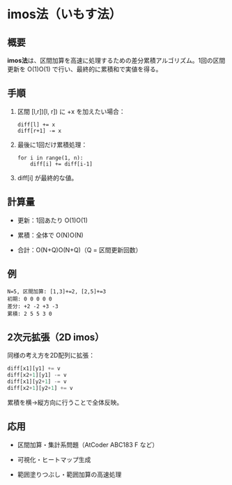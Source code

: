 # imos法（いもす法）

## 概要

**imos法**は、区間加算を高速に処理するための差分累積アルゴリズム。1回の区間更新を O(1)O(1) で行い、最終的に累積和で実値を得る。

## 手順

1. 区間 [l,r])[l, r]) に +x を加えたい場合：
    
    ```
    diff[l] += x
    diff[r+1] -= x
    ```
    
2. 最後に1回だけ累積処理：
    
    ```
    for i in range(1, n):
        diff[i] += diff[i-1]
    ```
    
3. diff[i] が最終的な値。
    

## 計算量

- 更新：1回あたり O(1)O(1)
    
- 累積：全体で O(N)O(N)
    
- 合計：O(N+Q)O(N+Q)（Q = 区間更新回数）
    

## 例

```
N=5, 区間加算: [1,3]+=2, [2,5]+=3
初期: 0 0 0 0 0
差分: +2 -2 +3 -3
累積: 2 5 5 3 0
```

## 2次元拡張（2D imos）

同様の考え方を2D配列に拡張：

```python
diff[x1][y1] += v
diff[x2+1][y1] -= v
diff[x1][y2+1] -= v
diff[x2+1][y2+1] += v
```

累積を横→縦方向に行うことで全体反映。

## 応用

- 区間加算・集計系問題（AtCoder ABC183 F など）
    
- 可視化・ヒートマップ生成
    
- 範囲塗りつぶし・範囲加算の高速処理